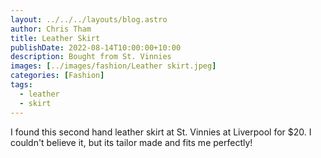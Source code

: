 ```yaml
---
layout: ../../../layouts/blog.astro
author: Chris Tham
title: Leather Skirt
publishDate: 2022-08-14T10:00:00+10:00
description: Bought from St. Vinnies
images: [../images/fashion/Leather skirt.jpeg]
categories: [Fashion]
tags:
  - leather
  - skirt
---
```


I found this second hand leather skirt at St. Vinnies at Liverpool for $20.
I couldn't believe it, but its tailor made and fits me perfectly!
